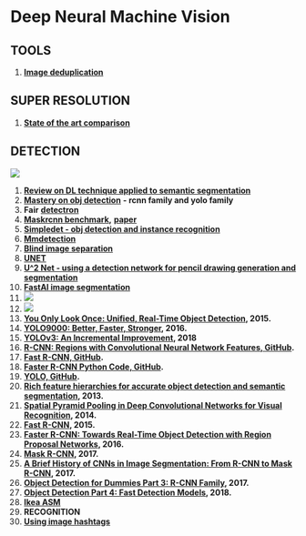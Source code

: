 # Deep Neural Machine Vision

## **TOOLS**

1. [**Image deduplication**](https://github.com/idealo/imagededup)

## **SUPER RESOLUTION**

1. [**State of the art comparison**](http://www.wisdom.weizmann.ac.il/~vision/zssr/)

## **DETECTION**

![](https://lh5.googleusercontent.com/Efe-9nD1W6Hes040DI2Zgm2lzh0vnkYVTB95hnK1rmv3DYtfbPt9Bia0iVnSV49xJRs8JYLggj7KvIRGZDpbz4melmLvp0uLwQ-F6wtCjHYwRKjD4rw7DH8p90Gqo-P4DZNpW8fH)

1. [**Review on DL technique applied to semantic segmentation**](https://arxiv.org/pdf/1704.06857.pdf)
2. [**Mastery on obj detection**](https://machinelearningmastery.com/object-recognition-with-deep-learning/) **- rcnn family and yolo family**
3. **Fair** [**detectron**](https://github.com/facebookresearch/Detectron)
4. [**Maskrcnn benchmark**](https://github.com/facebookresearch/maskrcnn-benchmark)**,** [**paper**](https://arxiv.org/abs/1703.06870)
5. [**Simpledet - obj detection and instance recognition**](https://github.com/TuSimple/simpledet)
6. [**Mmdetection**](https://github.com/open-mmlab/mmdetection?fbclid=IwAR1W0G-mhiNcCJk1YdnnFFozWY_j9QUNQo9Qevfdj6_PnnODfk-5iSWbMd0)
7. [**Blind image separation**](https://www.researchgate.net/publication/3938186_Blind_image_separation_through_kurtosis_maximization)
8. [**UNET**](https://heartbeat.fritz.ai/deep-learning-for-image-segmentation-u-net-architecture-ff17f6e4c1cf)
9. [**U^2 Net - using a detection network for pencil drawing generation and segmentation**](https://github.com/NathanUA/U-2-Net)
10. [**FastAI image segmentation**](https://gilberttanner.com/blog/fastai-image-segmentation)
11. ![](https://lh6.googleusercontent.com/0gWJVORnNeoeKD6j3fwo1HrA9W8SN2ZHUBkX8YdhLUomtniJ8tlattamydryookCJrL3Pu35a3xZUfOpkc3jXYBsm0gAkMZl5IxCg5nijzRSX80vwvethJRbWGK662LnMfLw4lcZ)
12. ![](https://lh5.googleusercontent.com/kn9eEm1IltsrjvpNUJsS9iZ0zgFynCyqA2kk4OCN9EjFRXKqeUrKlvv7UbfbvwPfQ-kz0fOn3kpUqnE3liGs71m9945BLBPmpeFtOdzCyp6FUhA-7_AEjvzYnaDTXUnz-JEsbWHS)
13. [**You Only Look Once: Unified, Real-Time Object Detection**](https://arxiv.org/abs/1506.02640)**, 2015.**
14. [**YOLO9000: Better, Faster, Stronger**](https://arxiv.org/abs/1612.08242)**, 2016.**
15. [**YOLOv3: An Incremental Improvement**](https://arxiv.org/abs/1804.02767)**, 2018**
16. [**R-CNN: Regions with Convolutional Neural Network Features, GitHub**](https://github.com/rbgirshick/rcnn)**.**
17. [**Fast R-CNN, GitHub**](https://github.com/rbgirshick/fast-rcnn)**.**
18. [**Faster R-CNN Python Code, GitHub**](https://github.com/rbgirshick/py-faster-rcnn)**.**
19. [**YOLO, GitHub**](https://github.com/pjreddie/darknet/wiki/YOLO:-Real-Time-Object-Detection)**.**
20. [**Rich feature hierarchies for accurate object detection and semantic segmentation**](https://arxiv.org/abs/1311.2524)**, 2013.**
21. [**Spatial Pyramid Pooling in Deep Convolutional Networks for Visual Recognition**](https://arxiv.org/abs/1406.4729)**, 2014.**
22. [**Fast R-CNN**](https://arxiv.org/abs/1504.08083)**, 2015.**
23. [**Faster R-CNN: Towards Real-Time Object Detection with Region Proposal Networks**](https://arxiv.org/abs/1506.01497)**, 2016.**
24. [**Mask R-CNN**](https://arxiv.org/abs/1703.06870)**, 2017.**
25. [**A Brief History of CNNs in Image Segmentation: From R-CNN to Mask R-CNN**](https://blog.athelas.com/a-brief-history-of-cnns-in-image-segmentation-from-r-cnn-to-mask-r-cnn-34ea83205de4)**, 2017.**
26. [**Object Detection for Dummies Part 3: R-CNN Family**](https://lilianweng.github.io/lil-log/2017/12/31/object-recognition-for-dummies-part-3.html)**, 2017.**
27. [**Object Detection Part 4: Fast Detection Models**](https://lilianweng.github.io/lil-log/2018/12/27/object-detection-part-4.html)**, 2018.**
28. [**Ikea ASM**](https://ikeaasm.github.io/)
29. **RECOGNITION**
30. [**Using image hashtags**](https://engineering.fb.com/ml-applications/advancing-state-of-the-art-image-recognition-with-deep-learning-on-hashtags/)

